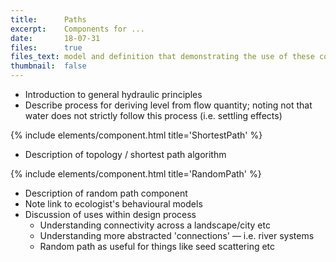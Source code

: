 ```yaml
---
title:      Paths
excerpt:    Components for ...
date:       18-07-31
files:      true
files_text: model and definition that demonstrating the use of these components
thumbnail:  false
---
```


- Introduction to general hydraulic principles
- Describe process for deriving level from flow quantity; noting not that water does not strictly follow this process (i.e. settling effects)

{% include elements/component.html title='ShortestPath' %}

- Description of topology / shortest path algorithm

{% include elements/component.html title='RandomPath' %}

- Description of random path component
- Note link to ecologist's behavioural models
- Discussion of uses within design process
    - Understanding connectivity across a landscape/city etc
    - Understanding more abstracted 'connections' — i.e. river systems
    - Random path as useful for things like seed scattering etc

